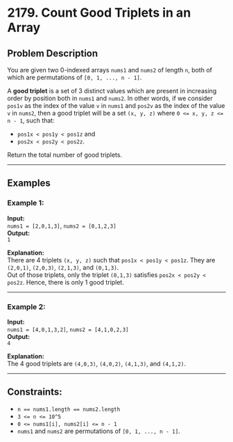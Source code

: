 # 2179. Count Good Triplets in an Array

## Problem Description

You are given two 0-indexed arrays `nums1` and `nums2` of length `n`, both of which are permutations of `[0, 1, ..., n - 1]`.

A **good triplet** is a set of 3 distinct values which are present in increasing order by position both in `nums1` and `nums2`. In other words, if we consider `pos1v` as the index of the value `v` in `nums1` and `pos2v` as the index of the value `v` in `nums2`, then a good triplet will be a set `(x, y, z)` where `0 <= x, y, z <= n - 1`, such that:

- `pos1x < pos1y < pos1z` and 
- `pos2x < pos2y < pos2z`.

Return the total number of good triplets.

---

## Examples

### Example 1:

**Input:**  
`nums1 = [2,0,1,3]`, `nums2 = [0,1,2,3]`  
**Output:**  
`1`  

**Explanation:**  
There are 4 triplets `(x, y, z)` such that `pos1x < pos1y < pos1z`. They are `(2,0,1)`, `(2,0,3)`, `(2,1,3)`, and `(0,1,3)`.  
Out of those triplets, only the triplet `(0,1,3)` satisfies `pos2x < pos2y < pos2z`. Hence, there is only 1 good triplet.

---

### Example 2:

**Input:**  
`nums1 = [4,0,1,3,2]`, `nums2 = [4,1,0,2,3]`  
**Output:**  
`4`  

**Explanation:**  
The 4 good triplets are `(4,0,3)`, `(4,0,2)`, `(4,1,3)`, and `(4,1,2)`.

---

## Constraints:

- `n == nums1.length == nums2.length`
- `3 <= n <= 10^5`
- `0 <= nums1[i], nums2[i] <= n - 1`
- `nums1` and `nums2` are permutations of `[0, 1, ..., n - 1]`.